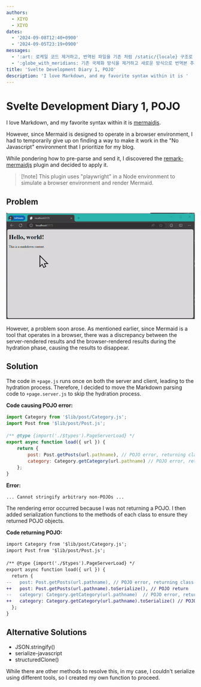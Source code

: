 ```yaml
---
authors:
  - XIYO
  - XIYO
dates:
  - '2024-09-08T12:40+0900'
  - '2024-09-05T23:19+0900'
messages:
  - ':art: 로케일 코드 제거하고, 번역된 파일을 기존 처럼 /static/{locale} 구조로 저장'
  - ':globe_with_meridians: 기존 국제화 방식을 제거하고 새로운 방식으로 번역본 추가'
title: 'Svelte Development Diary 1, POJO'
description: 'I love Markdown, and my favorite syntax within it is '
---
```

# Svelte Development Diary 1, POJO

I love Markdown, and my favorite syntax within it is [mermaidjs](https://mermaid.js.org/).

However, since Mermaid is designed to operate in a browser environment, I had to temporarily give up on finding a way to make it work in the "No Javascript" environment that I prioritize for my blog.

While pondering how to pre-parse and send it, I discovered the [remark-mermaidjs](https://github.com/remcohaszing/remark-mermaidjs) plugin and decided to apply it.

> \[!note]
> This plugin uses "playwright" in a Node environment to simulate a browser environment and render Mermaid.

## Problem

![Mermaid results disappearing during hydration](./assets/record-2024-08-11-201239.gif)

However, a problem soon arose. As mentioned earlier, since Mermaid is a tool that operates in a browser, there was a discrepancy between the server-rendered results and the browser-rendered results during the hydration phase, causing the results to disappear.

## Solution

The code in `+page.js` runs once on both the server and client, leading to the hydration process. Therefore, I decided to move the Markdown parsing code to `+page.server.js` to skip the hydration process.

**Code causing POJO error:**

```js
import Category from '$lib/post/Category.js';
import Post from '$lib/post/Post.js';

/** @type {import('./$types').PageServerLoad} */
export async function load({ url }) {
	return {
		post: Post.getPosts(url.pathname), // POJO error, returning class instance
		category: Category.getCategory(url.pathname) // POJO error, returning class instance
	};
}
```

**Error:**

```sh
... Cannot stringify arbitrary non-POJOs ...
```

The rendering error occurred because I was not returning a POJO. I then added serialization functions to the methods of each class to ensure they returned POJO objects.

**Code returning POJO:**

```diff
import Category from '$lib/post/Category.js';
import Post from '$lib/post/Post.js';

/** @type {import('./$types').PageServerLoad} */
export async function load({ url }) {
  return {
--   post: Post.getPosts(url.pathname), // POJO error, returning class instance
++   post: Post.getPosts(url.pathname).toSerialize(), // POJO return
--   category: Category.getCategory(url.pathname)  // POJO error, returning class instance
++   category: Category.getCategory(url.pathname).toSerialize() // POJO return
  };
}
```

## Alternative Solutions

- JSON.stringify()
- serialize-javascript
- structuredClone()

While there are other methods to resolve this, in my case, I couldn't serialize using different tools, so I created my own function to proceed.

